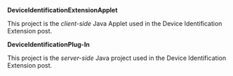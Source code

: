**DeviceIdentificationExtensionApplet**

This project is the *client-side* Java Applet used in the Device Identification Extension post.

**DeviceIdentificationPlug-In**

This project is the *server-side* Java project used in the Device Identification Extension post.
